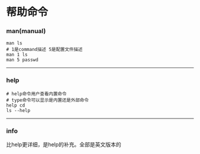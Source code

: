 # 帮助命令

### man(manual)

```shell
man ls
# 1是command描述 5是配置文件描述
man 1 ls
man 5 passwd
```

------

### help

```shell
# help命令用户查看内置命令
# type命令可以显示是内置还是外部命令
help cd
ls --help
```

------

### info

比help更详细，是help的补充。全部是英文版本的